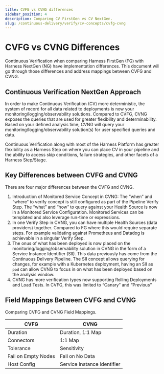 ```yaml
---
title: CVFG vs CVNG differences
sidebar_position: 4
description: Comparing CV FirstGen vs CV NextGen. 
slug: /continuous-delivery/verify/cv-concepts/cvfg-cvng
---
```


# CVFG vs CVNG Differences

Continuous Verification when comparing Harness FirstGen (FG) with Harness NextGen (NG) have implementation differences. This document will go through those differences and address mappings between CVFG and CVNG. 

## Continuous Verification NextGen Approach

In order to make Continuous Verification (CV) more deterministic, the system of record for all data related to deployments is now your monitoring/logging/observability solutions. Compared to CVFG, CVNG exposes the queries that are used for greater flexibility and determinability. Based on your defined analysis time, CVNG will query your monitoring/logging/observability solution(s) for user specified queries and data. 

Continuous Verification along with most of the Harness Platform has greater flexibility as a Harness Step on where you can place CV in your pipeline and the ability to access skip conditions, failure strategies, and other facets of a Harness Step/Stage.

## Key Differences between CVFG and CVNG
There are four major differences between the CVFG and CVNG. 

1. Introduction of Monitored Service Concept in CVNG: The “when” and “where” to verify concept is still configured as part of the Pipeline Verify Step. The “what” and “how” to query against your Health Source is now in a Monitored Service Configuration. Monitored Services can be templated and also leverage run-time or expressions. 
2. In one Verify Step in CVNG, you can have multiple Health Sources (data providers) together. Compared to FG where this would require separate steps. For example validating against Prometheus and Datadog is achievable in a singular Verify Step. 
3. The onus of what has been deployed is now placed on the monitoring/logging/observability solution in CVNG in the form of a Service Instance Identifier (SII). This data previously has come from the Continuous Delivery Pipeline. The SII concept allows querying for changes, for example with a Kubernetes deployment, having an SII as `pod` can allow CVNG to focus in on what has been deployed based on the analysis window. 
4. CVNG has more verification types now supporting Rolling Deployments and Load Tests. In CVFG, this was limited to “Canary” and “Previous”

## Field Mappings Between CVFG and CVNG
Comparing CVFG and CVNG Field Mappings.

| **CVFG**            | **CVNG**                    |
|---------------------|-----------------------------|
| Duration            | Duration, 1:1 Map           |
| Connectors          | 1:1 Map                     |
| Tolerance           | Sensitivity                 |
| Fail on Empty Nodes | Fail on No Data             |
| Host Config         | Service Instance Identifier |

